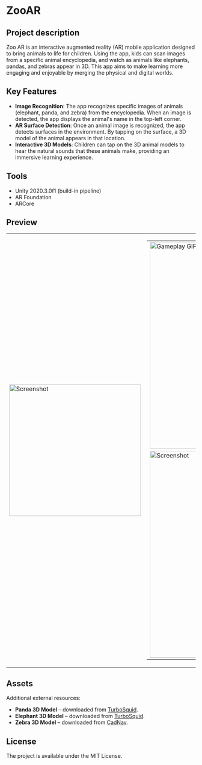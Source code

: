 # ZooAR

## Project description
Zoo AR is an interactive augmented reality (AR) mobile application designed to bring animals to life for children. Using the app, kids can scan images from a specific animal encyclopedia, and watch as animals like elephants, pandas, and zebras appear in 3D. This app aims to make learning more engaging and enjoyable by merging the physical and digital worlds.

## Key Features
- **Image Recognition**: The app recognizes specific images of animals (elephant, panda, and zebra) from the encyclopedia. When an image is detected, the app displays the animal's name in the top-left corner.
- **AR Surface Detection**: Once an animal image is recognized, the app detects surfaces in the environment. By tapping on the surface, a 3D model of the animal appears in that location.
- **Interactive 3D Models**: Children can tap on the 3D animal models to hear the natural sounds that these animals make, providing an immersive learning experience.

## Tools
- Unity 2020.3.0f1 (build-in pipeline)
- AR Foundation
- ARCore

## Preview
<table border="0">
  <tr>
    <!-- Obrazek pionowy po lewej stronie -->
    <td>
      <img src="Images/ZooAR.jpg" alt="Screenshot" width="350"/>
    </td>
    <!-- Dwa obrazy po prawej stronie w pionie -->
    <td>
      <table>
        <tr>
          <td><img src="Images/ZooAR.gif" alt="Gameplay GIF" width="550"/></td>
        </tr>
        <tr>
          <td><img src="Images/ZooAR_2.jpg" alt="Screenshot" width="550"/></td>
        </tr>
      </table>
    </td>
  </tr>
</table>




## Assets
Additional external resources:

- **Panda 3D Model** – downloaded from [TurboSquid](https://www.turbosquid.com/3d-models/realistic-3d-panda-bear-with-fur-high-and-low-poly-model-2057894).
- **Elephant 3D Model** – downloaded from [TurboSquid](https://www.turbosquid.com/3d-models/african-elephant-obj-free/1126601).
- **Zebra 3D Model** – downloaded from [CadNav](https://www.cadnav.com/3d-models/model-48905.html).

## License
The project is available under the MIT License.
